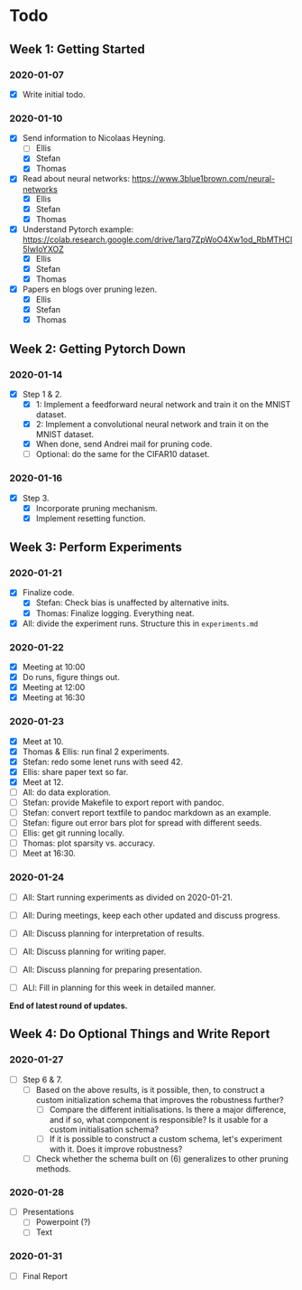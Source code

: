 # Todo

## Week 1: Getting Started
### 2020-01-07
- [x] Write initial todo.

### 2020-01-10
- [x] Send information to Nicolaas Heyning.
    - [ ] Ellis
    - [x] Stefan
    - [x] Thomas
- [x] Read about neural networks: https://www.3blue1brown.com/neural-networks
    - [X] Ellis
    - [x] Stefan
    - [x] Thomas
- [x] Understand Pytorch example: https://colab.research.google.com/drive/1arq7ZpWoO4Xw1od_RbMTHCl5IwIoYXOZ
    - [X] Ellis
    - [X] Stefan
    - [x] Thomas
- [x] Papers en blogs over pruning lezen.
    - [X] Ellis
    - [X] Stefan
    - [x] Thomas

## Week 2: Getting Pytorch Down
### 2020-01-14
- [x] Step 1 & 2.
    - [x] 1: Implement a feedforward neural network and train it on the MNIST dataset.
    - [x] 2: Implement a convolutional neural network and train it on the MNIST dataset.
    - [x] When done, send Andrei mail for pruning code.
    - [ ] Optional: do the same for the CIFAR10 dataset.

### 2020-01-16
- [x] Step 3.
    - [x] Incorporate pruning mechanism.
    - [x] Implement resetting function.

## Week 3: Perform Experiments
### 2020-01-21
- [x] Finalize code.
    - [x] Stefan: Check bias is unaffected by alternative inits.
    - [x] Thomas: Finalize logging. Everything neat.
- [x] All: divide the experiment runs. Structure this in `experiments.md`

### 2020-01-22
- [x] Meeting at 10:00
- [x] Do runs, figure things out.
- [x] Meeting at 12:00
- [x] Meeting at 16:30

### 2020-01-23
- [x] Meet at 10.
- [x] Thomas & Ellis: run final 2 experiments.
- [x] Stefan: redo some lenet runs with seed 42.
- [x] Ellis: share paper text so far.
- [x] Meet at 12.
- [ ] All: do data exploration.
- [ ] Stefan: provide Makefile to export report with pandoc.
- [ ] Stefan: convert report textfile to pandoc markdown as an example.
- [ ] Stefan: figure out error bars plot for spread with different seeds.
- [ ] Ellis: get git running locally.
- [ ] Thomas: plot sparsity vs. accuracy.
- [ ] Meet at 16:30.

### 2020-01-24
- [ ] All: Start running experiments as divided on 2020-01-21.
- [ ] All: During meetings, keep each other updated and discuss progress.
- [ ] All: Discuss planning for interpretation of results.
- [ ] All: Discuss planning for writing paper.
- [ ] All: Discuss planning for preparing presentation.
- [ ] ALl: Fill in planning for this week in detailed manner.


__End of latest round of updates.__

## Week 4: Do Optional Things and Write Report
### 2020-01-27
- [ ] Step 6 & 7.
    - [ ] Based on the above results, is it possible, then, to construct a
          custom initialization schema that improves the robustness further?
        - [ ] Compare the different initialisations. Is there a major difference, and if so, what component
                is responsible? Is it usable for a custom initialisation schema?
        - [ ] If it is possible to construct a custom schema, let's experiment with it. Does it improve robustness?
    - [ ] Check whether the schema built on (6) generalizes to other pruning methods.

### 2020-01-28
- [ ] Presentations
    - [ ] Powerpoint (?)
    - [ ] Text

### 2020-01-31
- [ ] Final Report
